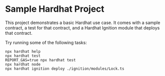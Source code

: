 <!--
SPDX-FileCopyrightText: 2024 Ali Sajid Imami

SPDX-License-Identifier: MIT
-->

# Sample Hardhat Project

This project demonstrates a basic Hardhat use case.
It comes with a sample contract, a test for that contract,
and a Hardhat Ignition module that deploys that contract.

Try running some of the following tasks:

```shell
npx hardhat help
npx hardhat test
REPORT_GAS=true npx hardhat test
npx hardhat node
npx hardhat ignition deploy ./ignition/modules/Lock.ts
```
